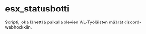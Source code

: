 # esx_statusbotti
Scripti, joka lähettää paikalla olevien WL-Työläisten määrät discord-webhookkiin.
